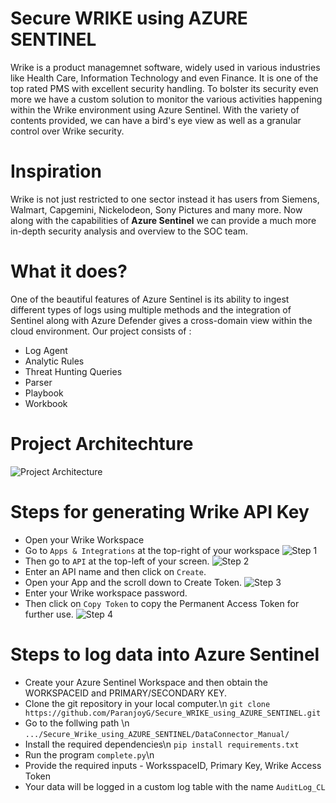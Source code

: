 # Secure WRIKE using AZURE SENTINEL

Wrike is a product managemnet software, widely used in various industries like Health Care, Information Technology and even Finance. It is one of the top rated PMS with excellent security handling. To bolster its security even more we have a custom solution to monitor the various activities happening within the Wrike environment using Azure Sentinel. With the variety of contents provided, we can have a bird's eye view as well as a granular control over Wrike security.

# Inspiration

Wrike is not just restricted to one sector instead it has users from Siemens, Walmart, Capgemini, Nickelodeon, Sony Pictures and many more. Now along with the capabilities of **Azure Sentinel** we can provide a much more in-depth security analysis and overview to the SOC team.

# What it does?

One of the beautiful features of Azure Sentinel is its ability to ingest different types of logs using multiple methods and the integration of Sentinel along with Azure Defender gives a cross-domain view within the cloud environment. Our project consists of  :
* Log Agent
* Analytic Rules
* Threat Hunting Queries
* Parser
* Playbook
* Workbook

# Project Architechture

![Project Architecture](https://github.com/ParanjoyG/Secure_WRIKE_using_AZURE_SENTINEL/blob/main/Project%20Images/architechture.png)

# Steps for generating Wrike API Key

* Open your Wrike Workspace
* Go to `Apps & Integrations` at the top-right of your workspace
![Step 1](https://github.com/ParanjoyG/Secure_WRIKE_using_AZURE_SENTINEL/blob/main/Project%20Images/Step%201.jpg)
* Then go to `API` at the top-left of your screen.
![Step 2](https://github.com/ParanjoyG/Secure_WRIKE_using_AZURE_SENTINEL/blob/main/Project%20Images/Step%202.jpg)
* Enter an API name and then click on `Create`.
* Open your App and the scroll down to Create Token.
![Step 3](https://github.com/ParanjoyG/Secure_WRIKE_using_AZURE_SENTINEL/blob/main/Project%20Images/Step%203.jpg)
* Enter your Wrike workspace password.
* Then click on `Copy Token` to copy the Permanent Access Token for further use.
![Step 4](https://github.com/ParanjoyG/Secure_WRIKE_using_AZURE_SENTINEL/blob/main/Project%20Images/Step%204.jpg)

# Steps to log data into Azure Sentinel 

* Create your Azure Sentinel Workspace and then obtain the WORKSPACEID and PRIMARY/SECONDARY KEY.
* Clone the git repository in your local computer.\n
`git clone https://github.com/ParanjoyG/Secure_WRIKE_using_AZURE_SENTINEL.git`
* Go to the follwing path \n
`.../Secure_Wrike_using_AZURE_SENTINEL/DataConnector_Manual/`
* Install the required dependencies\n
`pip install requirements.txt`
* Run the program `complete.py`\n
* Provide the required inputs - WorksspaceID, Primary Key, Wrike Access Token
* Your data will be logged in a custom log table with the name `AuditLog_CL`

